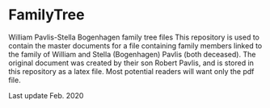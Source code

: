FamilyTree
==========

William Pavlis-Stella Bogenhagen family tree files
This repository is used to contain the master documents for a file containing family members linked to the family of William and Stella (Bogenhagen) Pavlis (both deceased).  The original document was created by their son Robert Pavlis, and is stored in this repository as a latex file.   Most potential readers will want only the pdf file.   

Last update Feb. 2020
